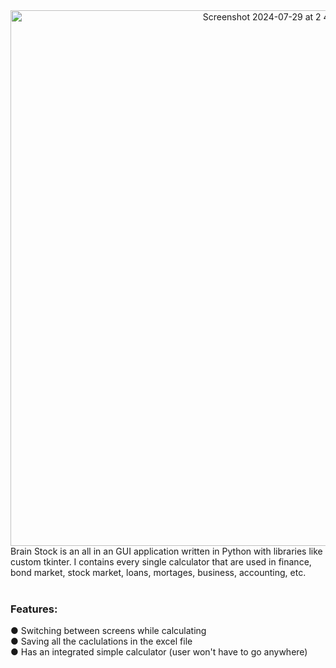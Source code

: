 <div align="center">
  <img width="857" alt="Screenshot 2024-07-29 at 2 43 08 PM" src="https://github.com/user-attachments/assets/8cf7cf7c-1aed-4df8-a4c2-071f1b0ff3a6">
</div>
Brain Stock is an all in an GUI application written in Python with libraries like custom tkinter.
I contains every single calculator that are used in finance, bond market, stock market, loans, mortages, business, accounting, etc.
<br>
<br>
<h3>Features:</h3>
● Switching between screens while calculating<br>
● Saving all the caclulations in the excel file<br>
● Has an integrated simple calculator (user won't have to go anywhere)<br>
